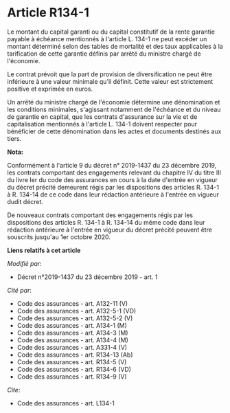 # Article R134-1

Le montant du capital garanti ou du capital constitutif de la rente garantie payable à échéance mentionnés à l'article L.
134-1 ne peut excéder un montant déterminé selon des tables de mortalité et des taux applicables à la tarification de cette
garantie définis par arrêté du ministre chargé de l'économie. 

Le contrat prévoit que la part de provision de diversification ne peut être inférieure à une valeur minimale qu'il définit.
Cette valeur est strictement positive et exprimée en euros. 

Un arrêté du ministre chargé de l'économie détermine une dénomination et les conditions minimales, s'agissant notamment de
l'échéance et du niveau de garantie en capital, que les contrats d'assurance sur la vie et de capitalisation mentionnés à
l'article L. 134-1 doivent respecter pour bénéficier de cette dénomination dans les actes et documents destinés aux tiers.

**Nota:**

Conformément à l'article 9 du décret n° 2019-1437 du 23 décembre 2019, les contrats comportant des engagements relevant du
chapitre IV du titre III du livre Ier du code des assurances en cours à la date d'entrée en vigueur du décret précité
demeurent régis par les dispositions des articles R. 134-1 à R. 134-14 de ce code dans leur rédaction antérieure à l'entrée
en vigueur dudit décret.

De nouveaux contrats comportant des engagements régis par les dispositions des articles R. 134-1 à R. 134-14 du même code
dans leur rédaction antérieure à l'entrée en vigueur du décret précité peuvent être souscrits jusqu'au 1er octobre 2020.

**Liens relatifs à cet article**

_Modifié par_:

  - Décret n°2019-1437 du 23 décembre 2019 - art. 1

_Cité par_:

  - Code des assurances - art. A132-11 (V)
  - Code des assurances - art. A132-5-1 (VD)
  - Code des assurances - art. A132-5-2 (V)
  - Code des assurances - art. A134-1 (M)
  - Code des assurances - art. A134-3 (M)
  - Code des assurances - art. A134-4 (M)
  - Code des assurances - art. A331-4 (V)
  - Code des assurances - art. R134-13 (Ab)
  - Code des assurances - art. R134-5 (V)
  - Code des assurances - art. R134-6 (VD)
  - Code des assurances - art. R134-9 (V)

_Cite_:

  - Code des assurances - art. L134-1
